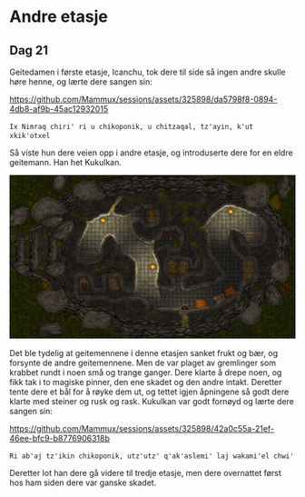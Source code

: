 # Andre etasje

## Dag 21

<!-- img src="images/goatwoman_mini.png" alt="Icanchu"/ -->

Geitedamen i første etasje, Icanchu, tok dere til side så ingen andre skulle høre henne, og lærte dere sangen sin:

https://github.com/Mammux/sessions/assets/325898/da5798f8-0894-4db8-af9b-45ac12932015

    Ix Nimraq chiri' ri u chikoponik, u chitzaqal, tz'ayin, k'ut xkik'otxel

Så viste hun dere veien opp i andre etasje, og introduserte dere for en eldre geitemann. Han het Kukulkan. 

<img src="images/spike_1st_mini.png" alt="Andre etasje"/>

Det ble tydelig at geitemennene
i denne etasjen sanket frukt og bær, og forsynte de andre geitemennene. Men de var plaget av gremlinger som krabbet rundt i noen små og trange ganger.
Dere klarte å drepe noen, og fikk tak i to magiske pinner, den ene skadet og den andre intakt. Deretter tente dere et bål for å røyke dem ut, og 
tettet igjen åpningene så godt dere klarte med steiner og rusk og rask. Kukulkan var godt fornøyd og lærte dere sangen sin:

https://github.com/Mammux/sessions/assets/325898/42a0c55a-21ef-46ee-bfc9-b8776906318b

    Ri ab'aj tz'ikin chikoponik, utz'utz' q'ak'aslemi' laj wakami'el chwi'

<!-- img src="images/kukulkan_mini.png" alt="Kukulkan"/ -->

Deretter lot han dere gå videre til tredje etasje, men dere overnattet først hos ham siden dere var ganske skadet.
